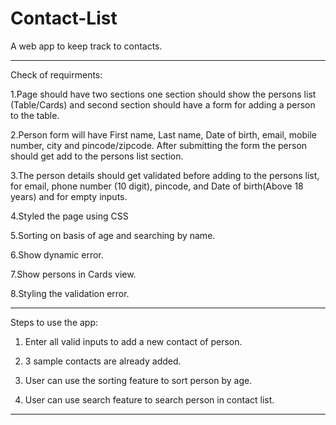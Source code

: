 # Contact-List
A web app to keep track to contacts.

***************************************

Check of requirments:

1.Page should have two sections one section should show the persons list (Table/Cards)
and second section should have a form for adding a person to the table.

2.Person form will have First name, Last name, Date of birth, email, mobile number, city
and pincode/zipcode. After submitting the form the person should get add to the persons
list section.

3.The person details should get validated before adding to the persons list, for email,
phone number (10 digit), pincode, and Date of birth(Above 18 years) and for empty inputs.

4.Styled the page using CSS

5.Sorting on basis of age and searching by name.

6.Show dynamic error.

7.Show persons in Cards view.

8.Styling the validation error.

***************************************

Steps to use the app:

1. Enter all valid inputs to add a new contact of person.

2. 3 sample contacts are already added.

3. User can use the sorting feature to sort person by age.

4. User can use search feature to search person in contact list.

***************************************
